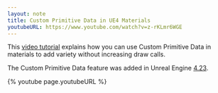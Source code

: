 ```yaml
---
layout: note
title: Custom Primitive Data in UE4 Materials
youtubeURL: https://www.youtube.com/watch?v=z-rKLmr6WGE
---
```


This [video tutorial]({{page.youtubeURL}}) explains how you can use
Custom Primitive Data in materials to add variety without increasing draw calls.

The Custom Primitive Data feature was added in Unreal Engine
[4.23](https://docs.unrealengine.com/en-US/Support/Builds/ReleaseNotes/4_23/index.html).

{% youtube page.youtubeURL %}

